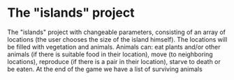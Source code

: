 # The "islands" project 
The "islands" project with changeable parameters, consisting of an array of locations (the user chooses the size of the island himself). The locations will be filled with vegetation and animals. Animals can:
eat plants and/or other animals (if there is suitable food in their location),
move (to neighboring locations),
reproduce (if there is a pair in their location),
starve to death or be eaten.
At the end of the game we have a list of surviving animals

